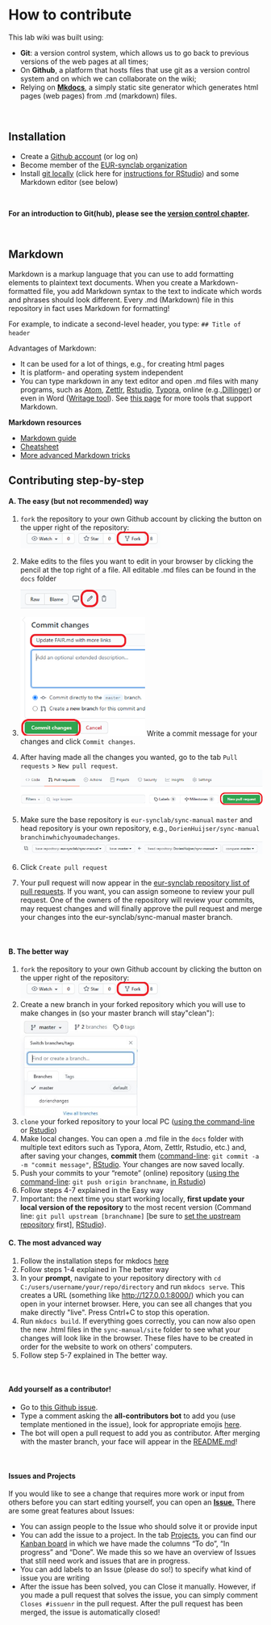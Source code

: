 

# How to contribute

This lab wiki was built using:

- **Git**: a version control system, which allows us to go back to previous versions of the web pages at all times;
- On **Github**, a platform that hosts files that use git as a version control system and on which we can collaborate on the wiki;
- Relying on [**Mkdocs**](https://www.mkdocs.org/), a simply static site generator which generates html pages (web pages) from .md (markdown) files. 

<br>

## Installation

- Create a [Github account](https://github.com/join) (or log on)
- Become member of the [EUR-synclab organization](https://github.com/eur-synclab) 
- Install [git locally](https://git-scm.com/download/) (click here for [instructions for RStudio](http://www.geo.uzh.ch/microsite/reproducible_research/post/rr-rstudio-git/)) and some Markdown editor (see below)

<br>

**For an introduction to Git(hub), please see the [version control chapter](../data-management/vc-github.md).**

<br>

## Markdown

Markdown is a markup language that you can use to add formatting elements to plaintext text documents. When you create a Markdown-formatted file, you add Markdown syntax to the text to indicate which words and phrases should look different. Every .md (Markdown) file in this repository in fact uses Markdown for formatting!

For example, to indicate a second-level header, you type: `## Title of header`

Advantages of Markdown:

- It can be used for a lot of things, e.g., for creating html pages
- It is platform- and operating system independent
- You can type markdown in any text editor and open .md files with many programs, such as [Atom](https://atom.io/), [Zettlr](https://www.zettlr.com/), [Rstudio](https://rstudio.com/), [Typora](https://typora.io/), online (e.g.,[Dillinger](https://dillinger.io/)) or even in Word ([Writage tool](http://www.writage.com/)). See [this page]( https://www.markdownguide.org/tools/) for more tools that support Markdown.



**Markdown resources**



- [Markdown guide](https://www.markdownguide.org/getting-started/)
- [Cheatsheet](https://www.markdownguide.org/cheat-sheet/)
- [More advanced Markdown tricks](https://gist.github.com/apaskulin/1ad686e42c7165cb9c22f9fe1e389558)



## Contributing step-by-step
#### **A. The easy (but not recommended) way**
1. `fork` the repository to your own Github account by clicking the button on the upper right of the repository: <img src="../img/fork.png" alt="fork button" style="zoom:75%;" />

2. Make edits to the files you want to edit in your browser by clicking the pencil at the top right of a file. All editable .md files can be found in the `docs` folder

    <img src="../img/editgithub.png" alt="edit online" style="zoom:80%;" />

3. <img src="../img/commitgithub.png" style="zoom:75%;" /> Write a commit message for your changes and click `Commit changes`.

4. After having made all the changes you wanted, go to the tab `Pull requests` > `New pull request`. <img src="../img/pullrequest.png" style="zoom:80%;" />

   

5. Make sure the base repository is `eur-synclab/sync-manual` `master` and head repository is your own repository, e.g., `DorienHuijser/sync-manual` `branchinwhichyoumadechanges`. <img src="../img/prbase.JPG" style="zoom:80%;" />

6. Click `Create pull request`

7. Your pull request will now appear in the [eur-synclab repository list of pull requests](https://github.com/eur-synclab/sync-manual/pulls). If you want, you can assign someone to review your pull request. One of the owners of the repository will review your commits, may request changes and will finally approve the pull request and merge your changes into the eur-synclab/sync-manual master branch.

<br>


#### **B. The better way**
1. `fork` the repository to your own Github account by clicking the button on the upper right of the repository: <img src="../img/fork.png" alt="fork button" style="zoom:75%;" />
2. Create a new branch in your forked repository which you will use to make changes in (so your master branch will stay"clean"): <img src="../img/githubbranch.JPG" style="zoom:75%;" />
3. `clone` your forked repository to your local PC ([using the command-line](https://help.github.com/en/github/creating-cloning-and-archiving-repositories/cloning-a-repository) or [Rstudio](https://happygitwithr.com/rstudio-git-github.html#clone-the-new-github-repository-to-your-computer-via-rstudio))
4. Make local changes. You can open a .md file in the `docs` folder with multiple text editors such as Typora, Atom, Zettlr, Rstudio, etc.) and, after saving your changes, **commit** them ([command-line](https://www.git-tower.com/learn/git/commands/git-commit): `git commit -a -m "commit message"`, [RStudio](https://cfss.uchicago.edu/setup/git-with-rstudio/). Your changes are now saved locally.
5. Push your commits to your “remote” (online) repository ([using the command-line](https://www.earthdatascience.org/workshops/intro-version-control-git/basic-git-commands/): `git push origin branchname`, [in Rstudio](https://happygitwithr.com/rstudio-git-github.html#make-local-changes-save-commit))
6. Follow steps 4-7 explained in the Easy way
7. Important: the next time you start working locally, **first update your local version of the repository** to the most recent version (Command line: `git pull upstream [branchname]` [be sure to [set the upstream repository](https://docs.github.com/en/github/collaborating-with-issues-and-pull-requests/configuring-a-remote-for-a-fork) first], [RStudio](https://happygitwithr.com/upstream-changes.html)).



#### **C. The most advanced way**

1. Follow the installation steps for mkdocs [here](https://www.mkdocs.org/#installation)
2. Follow steps 1-4 explained in The better way
3. In your **prompt**, navigate to your repository directory with `cd C:/users/username/your/repo/directory` and run `mkdocs serve`. This creates a URL (something like http://127.0.0.1:8000/) which you can open in your internet browser. Here, you can see all changes that you make directly "live". Press Cntrl+C to stop this operation.
4. Run `mkdocs build`. If everything goes correctly, you can now also open the new .html files in the `sync-manual/site` folder to see what your changes will look like in the browser. These files have to be created in order for the website to work on others' computers.
5. Follow step 5-7 explained in The better way.

<br>

#### **Add yourself as a contributor!**

- Go to [this Github issue](https://github.com/eur-synclab/sync-manual/issues/5).
- Type a comment asking the **all-contributors bot** to add you (use template mentioned in the issue), look for appropriate emojis [here](https://allcontributors.org/docs/en/emoji-key).
- The bot will open a pull request to add you as contributor. After merging with the master branch, your face will appear in the [README.md](https://github.com/eur-synclab/sync-manual/blob/master/README.md)!

<br>


#### **Issues and Projects**
If you would like to see a change that requires more work or input from others before you can start editing yourself, you can open an [**Issue**.](https://github.com/eur-synclab/sync-manual/issues) There are some great features about Issues:

- You can assign people to the Issue who should solve it or provide input
- You can add the issue to a project. In the tab [Projects](https://github.com/eur-synclab/sync-manual/projects/), you can find our [Kanban board](https://github.com/eur-synclab/sync-manual/projects/1) in which we have made the columns  “To do”, “In progress” and “Done”. We made this so we have an overview of Issues that still need work and issues that are in progress.
- You can add labels to an Issue (please do so!) to specify what kind of issue you are writing
- After the issue has been solved, you can Close it manually. However, if you made a pull request that  solves the issue, you can simply comment `Closes #issuenr` in the pull request. After the pull request has been merged, the issue is automatically closed!
